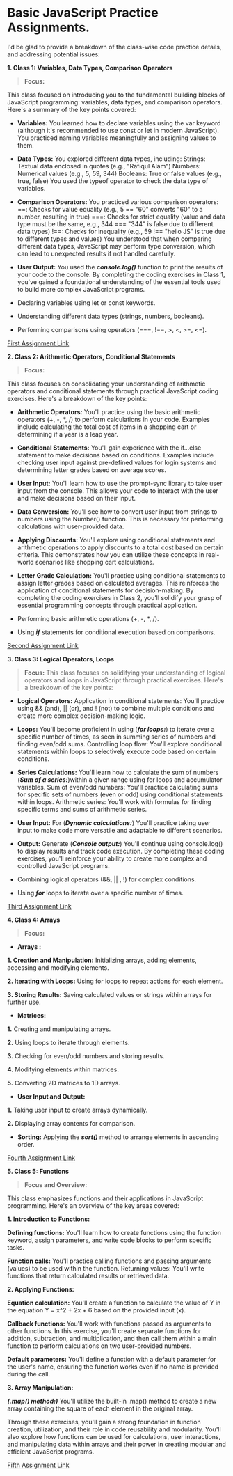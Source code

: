 # Basic JavaScript Practice Assignments.

I'd be glad to provide a breakdown of the class-wise code practice details, and addressing potential issues:

**1. Class 1: Variables, Data Types, Comparison Operators**

> **Focus:**

This class focused on introducing you to the fundamental building blocks of JavaScript programming: variables, data types, and comparison operators. Here's a summary of the key points covered:

* **Variables:**
You learned how to declare variables using the var keyword (although it's recommended to use const or let in modern JavaScript).
You practiced naming variables meaningfully and assigning values to them.
* **Data Types:**
You explored different data types, including:
Strings: Textual data enclosed in quotes (e.g., "Rafiqul Alam")
Numbers: Numerical values (e.g., 5, 59, 344)
Booleans: True or false values (e.g., true, false)
You used the typeof operator to check the data type of variables.
* **Comparison Operators:**
You practiced various comparison operators:
==: Checks for value equality (e.g., 5 == "60" converts "60" to a number, resulting in true)
===: Checks for strict equality (value and data type must be the same, e.g., 344 === "344" is false due to different data types)
!==: Checks for inequality (e.g., 59 !== "hello JS" is true due to different types and values)
You understood that when comparing different data types, JavaScript may perform type conversion, which can lead to unexpected results if not handled carefully.
* **User Output:**
You used the ***console.log()*** function to print the results of your code to the console.
By completing the coding exercises in Class 1, you've gained a foundational understanding of the essential tools used to build more complex JavaScript programs.

*   Declaring variables using let or const keywords.
*   Understanding different data types (strings, numbers, booleans).

*   Performing comparisons using operators (===, !==, >, <, >=, <=).

[First Assignment Link](https://github.com/Escobar-is-there/Basic_js_Practice/blob/main/Class%201-var%2C%20data%20type%2C%20comparison%20operator.js)

**2. Class 2: Arithmetic Operators, Conditional Statements**
> **Focus:**

This class focuses on consolidating your understanding of arithmetic operators and conditional statements through practical JavaScript coding exercises. Here's a breakdown of the key points:

* **Arithmetic Operators:**
You'll practice using the basic arithmetic operators (+, -, *, /) to perform calculations in your code.
Examples include calculating the total cost of items in a shopping cart or determining if a year is a leap year.
* **Conditional Statements:**
You'll gain experience with the if...else statement to make decisions based on conditions.
Examples include checking user input against pre-defined values for login systems and determining letter grades based on average scores.
* **User Input:**
You'll learn how to use the prompt-sync library to take user input from the console.
This allows your code to interact with the user and make decisions based on their input.
* **Data Conversion:**
You'll see how to convert user input from strings to numbers using the Number() function.
This is necessary for performing calculations with user-provided data.
* **Applying Discounts:**
You'll explore using conditional statements and arithmetic operations to apply discounts to a total cost based on certain criteria.
This demonstrates how you can utilize these concepts in real-world scenarios like shopping cart calculations.
* **Letter Grade Calculation:**
You'll practice using conditional statements to assign letter grades based on calculated averages.
This reinforces the application of conditional statements for decision-making.
By completing the coding exercises in Class 2, you'll solidify your grasp of essential programming concepts through practical application.


*   Performing basic arithmetic operations (+, -, *, /).
*   Using ***if*** statements for conditional execution based on comparisons.

[Second Assignment Link](https://github.com/Escobar-is-there/Basic_js_Practice/blob/main/assignment_2_arithmetic%20operators%2CConditional%20statements.js)


**3.    Class 3: Logical Operators, Loops**
> **Focus:**
This class focuses on solidifying your understanding of logical operators and loops in JavaScript through practical exercises. Here's a breakdown of the key points:

* **Logical Operators:**
Application in conditional statements: You'll practice using && (and), || (or), and ! (not) to combine multiple conditions and create more complex decision-making logic.
* **Loops:**
You'll become proficient in using (***for loops:***) to iterate over a specific number of times, as seen in summing series of numbers and finding even/odd sums.
Controlling loop flow: You'll explore conditional statements within loops to selectively execute code based on certain conditions.
* **Series Calculations:**
You'll learn how to calculate the sum of numbers (***Sum of a series:***)within a given range using for loops and accumulator variables.
Sum of even/odd numbers: You'll practice calculating sums for specific sets of numbers (even or odd) using conditional statements within loops.
Arithmetic series: You'll work with formulas for finding specific terms and sums of arithmetic series.
* **User Input:**
For (***Dynamic calculations:***) You'll practice taking user input to make code more versatile and adaptable to different scenarios.
* **Output:**
Generate (***Console output:***) You'll continue using console.log() to display results and track code execution.
By completing these coding exercises, you'll reinforce your ability to create more complex and controlled JavaScript programs.

*   Combining logical operators (&&, || , !) for complex conditions.
*   Using ***for*** loops to iterate over a specific number of times.

[Third Assignment Link](https://github.com/Escobar-is-there/Basic_js_Practice/blob/main/assignment3_logical_operator%2Cloop.js)

**4.    Class 4: Arrays**
> **Focus:**


* **Arrays :**

 **1. Creation and Manipulation:** Initializing arrays, adding elements, accessing and modifying elements.

 **2. Iterating with Loops:** Using for loops to repeat actions for each element.

 **3. Storing Results:** Saving calculated values or strings within arrays for further use.
* **Matrices:**

 **1.** Creating and manipulating arrays.

 **2.** Using loops to iterate through elements.

 **3.** Checking for even/odd numbers and storing results.

 **4.** Modifying elements within matrices.

 **5.** Converting 2D matrices to 1D arrays.



* **User Input and Output:**

 **1.**  Taking user input to create arrays dynamically.

 **2.** Displaying array contents for comparison.
* **Sorting:**
Applying the ***sort()*** method to arrange elements in ascending order.

[Fourth Assignment Link](https://github.com/Escobar-is-there/Basic_js_Practice/blob/main/assignment_4_array.js)

**5.    Class 5: Functions**
> **Focus and Overview:**

This class emphasizes functions and their applications in JavaScript programming. Here's an overview of the key areas covered:

**1. Introduction to Functions:**

**Defining functions:** You'll learn how to create functions using the function keyword, assign parameters, and write code blocks to perform specific tasks.

**Function calls:** You'll practice calling functions and passing arguments (values) to be used within the function.
Returning values: You'll write functions that return calculated results or retrieved data.

**2. Applying Functions:**

**Equation calculation:** You'll create a function to calculate the value of Y in the equation Y = x^2 + 2x + 6 based on the provided input (x).

**Callback functions:** You'll work with functions passed as arguments to other functions. In this exercise, you'll create separate functions for addition, subtraction, and multiplication, and then call them within a main function to perform calculations on two user-provided numbers.

**Default parameters:** You'll define a function with a default parameter for the user's name, ensuring the function works even if no name is provided during the call.

**3. Array Manipulation:**

***(.map() method:)*** You'll utilize the built-in .map() method to create a new array containing the square of each element in the original array.

Through these exercises, you'll gain a strong foundation in function creation, utilization, and their role in code reusability and modularity. You'll also explore how functions can be used for calculations, user interactions, and manipulating data within arrays and their power in creating modular and efficient JavaScript programs.


[Fifth Assignment Link](https://github.com/Escobar-is-there/Basic_js_Practice/blob/main/assignment5_function.js)

